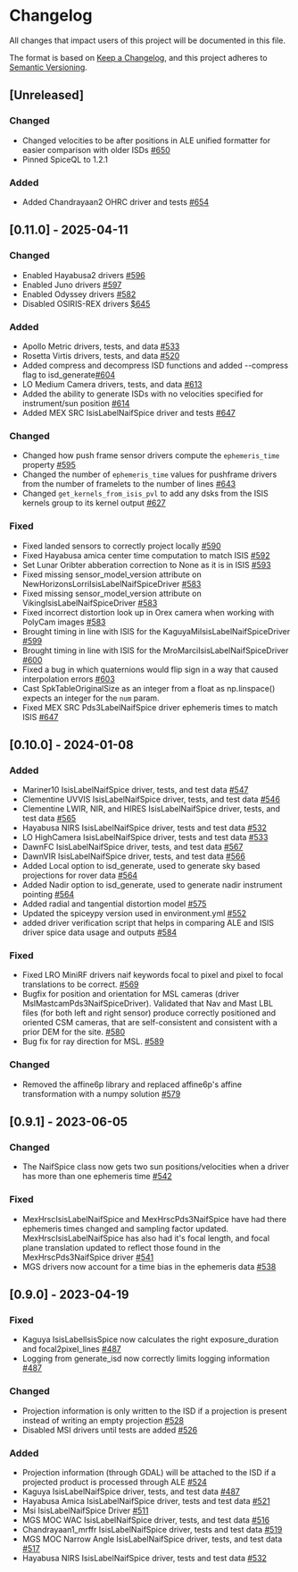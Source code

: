 # Changelog

All changes that impact users of this project will be documented in this file.

The format is based on [Keep a Changelog](https://keepachangelog.com/en/1.0.0/),
and this project adheres to [Semantic Versioning](https://semver.org/spec/v2.0.0.html).

<!---
This document is intended for users of the applications and API. Changes to things
like tests should not be noted in this document.

When updating this file for a PR, add an entry for your change under Unreleased
and one of the following headings:
 - Added - for new features.
 - Changed - for changes in existing functionality.
 - Deprecated - for soon-to-be removed features.
 - Removed - for now removed features.
 - Fixed - for any bug fixes.
 - Security - in case of vulnerabilities.

If the heading does not yet exist under Unreleased, then add it as a 3rd heading,
with three #.


When preparing for a public release candidate add a new 2nd heading, with two #, under
Unreleased with the version number and the release date, in year-month-day
format. Then, add a link for the new version at the bottom of this document and
update the Unreleased link so that it compares against the latest release tag.


When preparing for a bug fix release create a new 2nd heading above the Fixed
heading to indicate that only the bug fixes and security fixes are in the bug fix
release.
-->

## [Unreleased]
### Changed
- Changed velocities to be after positions in ALE unified formatter for easier comparison with older ISDs [#650](https://github.com/DOI-USGS/ale/pull/650)
- Pinned SpiceQL to 1.2.1

### Added
- Added Chandrayaan2 OHRC driver and tests [#654](https://github.com/DOI-USGS/ale/pull/654)

## [0.11.0] - 2025-04-11
### Changed
- Enabled Hayabusa2 drivers [#596](https://github.com/DOI-USGS/ale/pull/596)
- Enabled Juno drivers [#597](https://github.com/DOI-USGS/ale/pull/597)
- Enabled Odyssey drivers [#582](https://github.com/DOI-USGS/ale/pull/582)
- Disabled OSIRIS-REX drivers [$645](https://github.com/DOI-USGS/ale/pull/645)

### Added
- Apollo Metric drivers, tests, and data [#533](https://github.com/DOI-USGS/ale/pull/533)
- Rosetta Virtis drivers, tests, and data [#520](https://github.com/DOI-USGS/ale/pull/520)
- Added compress and decompress ISD functions and added --compress flag to isd_generate[#604](https://github.com/DOI-USGS/ale/issues/604)
- LO Medium Camera drivers, tests, and data [#613](https://github.com/DOI-USGS/ale/issues/613)
- Added the ability to generate ISDs with no velocities specified for instrument/sun position [#614](https://github.com/DOI-USGS/ale/issues/614)
- Added MEX SRC IsisLabelNaifSpice driver and tests [#647](https://github.com/DOI-USGS/ale/pull/647)

### Changed
- Changed how push frame sensor drivers compute the `ephemeris_time` property [#595](https://github.com/DOI-USGS/ale/pull/595)
- Changed the number of `ephemeris_time` values for pushframe drivers from the number of framelets to the number of lines [#643](https://github.com/DOI-USGS/ale/pull/643)
- Changed `get_kernels_from_isis_pvl` to add any dsks from the ISIS kernels group to its kernel output [#627](https://github.com/DOI-USGS/ale/issues/627)

### Fixed
- Fixed landed sensors to correctly project locally [#590](https://github.com/DOI-USGS/ale/pull/590)
- Fixed Hayabusa amica center time computation to match ISIS [#592](https://github.com/DOI-USGS/ale/pull/592)
- Set Lunar Oribter abberation correction to None as it is in ISIS [#593](https://github.com/DOI-USGS/ale/pull/593)
- Fixed missing sensor_model_version attribute on NewHorizonsLorriIsisLabelNaifSpiceDriver [#583](https://github.com/DOI-USGS/ale/pull/583)
- Fixed missing sensor_model_version attribute on VikingIsisLabelNaifSpiceDriver [#583](https://github.com/DOI-USGS/ale/pull/583)
- Fixed incorrect distortion look up in Orex camera when working with PolyCam images [#583](https://github.com/DOI-USGS/ale/pull/583)
- Brought timing in line with ISIS for the KaguyaMiIsisLabelNaifSpiceDriver [#599](https://github.com/DOI-USGS/ale/pull/599)
- Brought timing in line with ISIS for the MroMarciIsisLabelNaifSpiceDriver [#600](https://github.com/DOI-USGS/ale/pull/600)
- Fixed a bug in which quaternions would flip sign in a way that caused interpolation errors [#603](https://github.com/DOI-USGS/ale/issues/603)
- Cast SpkTableOriginalSize as an integer from a float as np.linspace() expects an integer for the `num` param.
- Fixed MEX SRC Pds3LabelNaifSpice driver ephemeris times to match ISIS [#647](https://github.com/DOI-USGS/ale/pull/647)

## [0.10.0] - 2024-01-08 

### Added

- Mariner10 IsisLabelNaifSpice driver, tests, and test data [#547](https://github.com/DOI-USGS/ale/pull/547)
- Clementine UVVIS IsisLabelNaifSpice driver, tests, and test data [#546](https://github.com/DOI-USGS/ale/pull/546)
- Clementine LWIR, NIR, and HIRES IsisLabelNaifSpice driver, tests, and test data [#565](https://github.com/DOI-USGS/ale/pull/565)
- Hayabusa NIRS IsisLabelNaifSpice driver, tests and test data [#532](https://github.com/DOI-USGS/ale/pull/532)
- LO HighCamera IsisLabelNaifSpice driver, tests and test data [#533](https://github.com/DOI-USGS/ale/pull/553)
- DawnFC IsisLabelNaifSpice driver, tests, and test data [#567](https://github.com/DOI-USGS/ale/pull/567)
- DawnVIR IsisLabelNaifSpice driver, tests, and test data [#566](https://github.com/DOI-USGS/ale/pull/566)
- Added Local option to isd_generate, used to generate sky based projections for rover data [#564](https://github.com/DOI-USGS/ale/pull/564)
- Added Nadir option to isd_generate, used to generate nadir instrument pointing [#564](https://github.com/DOI-USGS/ale/pull/564)
- Added radial and tangential distortion model [#575](https://github.com/DOI-USGS/ale/pull/575)
- Updated the spiceypy version used in environment.yml [#552](https://github.com/DOI-USGS/ale/issues/552)
- added driver verification script that helps in comparing ALE and ISIS driver spice data usage and outputs [#584](https://github.com/DOI-USGS/ale/pull/584)

### Fixed
- Fixed LRO MiniRF drivers naif keywords focal to pixel and pixel to focal translations to be correct. [#569](https://github.com/DOI-USGS/ale/pull/569)
- Bugfix for position and orientation for MSL cameras (driver MslMastcamPds3NaifSpiceDriver). Validated that Nav and Mast LBL files (for both left and right sensor) produce correctly positioned and oriented CSM cameras, that are self-consistent and consistent with a prior DEM for the site. [#580](https://github.com/DOI-USGS/ale/pull/580) 
- Bug fix for ray direction for MSL. [#589](https://github.com/DOI-USGS/ale/pull/589)

### Changed
- Removed the affine6p library and replaced affine6p's affine transformation with a numpy solution [#579](https://github.com/DOI-USGS/ale/pull/579) 

## [0.9.1] - 2023-06-05

### Changed
- The NaifSpice class now gets two sun positions/velocities when a driver has more than one ephemeris time [#542](https://github.com/DOI-USGS/ale/pull/542)

### Fixed
- MexHrscIsisLabelNaifSpice and MexHrscPds3NaifSpice have had there ephemeris times changed and sampling factor updated. MexHrscIsisLabelNaifSpice has also had it's focal length, and focal plane translation updated to reflect those found in the MexHrscPds3NaifSpice driver [#541](https://github.com/DOI-USGS/ale/pull/541)
- MGS drivers now account for a time bias in the ephemeris data [#538](https://github.com/DOI-USGS/ale/pull/538)

## [0.9.0] - 2023-04-19

### Fixed
- Kaguya IsisLabelIsisSpice now calculates the right exposure_duration and focal2pixel_lines [#487](https://github.com/DOI-USGS/ale/pull/487)
- Logging from generate_isd now correctly limits logging information [#487](https://github.com/DOI-USGS/ale/pull/487)

### Changed
- Projection information is only written to the ISD if a projection is present instead of writing an empty projection [#528](https://github.com/DOI-USGS/ale/pull/528/)
- Disabled MSI drivers until tests are added [#526](https://github.com/DOI-USGS/ale/pull/526/)

### Added
- Projection information (through GDAL) will be attached to the ISD if a projected product is processed through ALE [#524](https://github.com/DOI-USGS/ale/pull/524)
- Kaguya IsisLabelNaifSpice driver, tests, and test data [#487](https://github.com/DOI-USGS/ale/pull/487)
- Hayabusa Amica IsisLabelNaifSpice driver, tests and test data [#521](https://github.com/DOI-USGS/ale/pull/521)
- Msi IsisLabelNaifSpice Driver [#511](https://github.com/DOI-USGS/ale/pull/511)
- MGS MOC WAC IsisLabelNaifSpice driver, tests, and test data [#516](https://github.com/DOI-USGS/ale/pull/516)
- Chandrayaan1_mrffr IsisLabelNaifSpice driver, tests and test data [#519](https://github.com/DOI-USGS/ale/pull/519)
- MGS MOC Narrow Angle IsisLabelNaifSpice driver, tests, and test data [#517](https://github.com/DOI-USGS/ale/pull/517)
- Hayabusa NIRS IsisLabelNaifSpice driver, tests and test data [#532](https://github.com/DOI-USGS/ale/pull/532)
